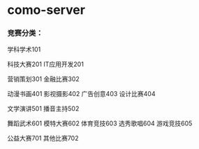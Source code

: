 # como-server
### 竞赛分类：

学科学术101

科技大赛201
IT应用开发201

营销策划301
金融比赛302

动漫书画401
影视摄影402
广告创意403
设计比赛404

文学演讲501
播音主持502

舞蹈武术601
模特大赛602
体育竞技603
选秀歌唱604
游戏竞技605

公益大赛701
其他比赛702



